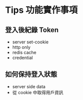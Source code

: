 # Tips 功能實作事項

## 登入後紀錄 Token

- server set-cookie
- http only
- redis cache
- credential

## 如何保持登入狀態

- server side data
- 從 cookie 中取得用戶資訊
